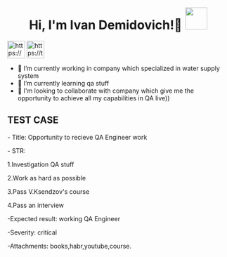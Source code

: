 <h1 align="center"> Hi, I'm Ivan Demidovich!👋 <img src="https://s.tvurl.co/img/get/6c13aa99-2ee2-4354-b652-ade900a5d3cd/2.png" width="50"></h1>

<a href="https://www.linkedin.com/in/ivan-demidovich/" target="blank"><img align="center" src="https://upload.wikimedia.org/wikipedia/commons/f/f8/LinkedIn_icon_circle.svg" alt="https://www.linkedin.com/in/ivan-demidovich/" height="40" width="40" /></a>
<a href="https://t.me/demdivan" target="blank"><img align="center" src="https://user-images.githubusercontent.com/49933115/139837223-bf23d3a9-4638-4e17-994a-ac8678d5f517.png" alt="https://t.me/demdivan" height="40" width="40" /></a>

- 🔭 I’m currently working in company which specialized in water supply system
- 🌱 I’m currently learning qa stuff
- 👯 I'm looking to collaborate with company which give me the opportunity to achieve all my capabilities in QA live)) 
<h2 align="left"> TEST CASE </h2>
<p>-  Title: Opportunity to recieve QA Engineer work</p>
<p>-  STR: </p>
<p>1.Investigation QA stuff</p>
<p>2.Work as hard as possible</p>
<p>3.Pass V.Ksendzov's course </p>
<p>4.Pass an interview </p>
<p>-Expected result: working QA Engineer</p>
<p>-Severity: critical</p>
<p>-Attachments: books,habr,youtube,course.</p>
 

